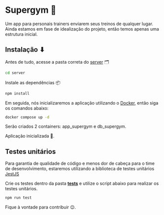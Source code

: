 # Supergym 💪

Um app para personais trainers enviarem seus treinos de qualquer lugar. Ainda estamos em fase de idealização do projeto, então temos apenas uma estrutura inicial.

## Instalação ⬇

Antes de tudo, acesse a pasta correta do [server](https://github.com/rafael-jordao/supergym/tree/main/server) 🗂️

```bash
cd server
```

Instale as dependências 📦

```bash
npm install
```

Em seguida, nós inicializaremos a aplicação utilizando o [Docker](https://www.docker.com/), então siga os comandos abaixo:

```bash
docker compose up -d
```

Serão criados 2 containers: app_supergym e db_supergym.

Aplicação inicializada 🚀.

## Testes unitários

Para garantia de qualidade de código e menos dor de cabeça para o time de desenvolvimento, estaremos utilizando a biblioteca de testes unitários [JestJS](https://jestjs.io/pt-BR/docs/getting-started)

Crie os testes dentro da pasta [__tests__](https://github.com/rafael-jordao/supergym/tree/main/server/src/__tests__) e utilize o script abaixo para realizar os testes unitários.

```bash
npm run test
```

Fique à vontade para contribuir 😉.